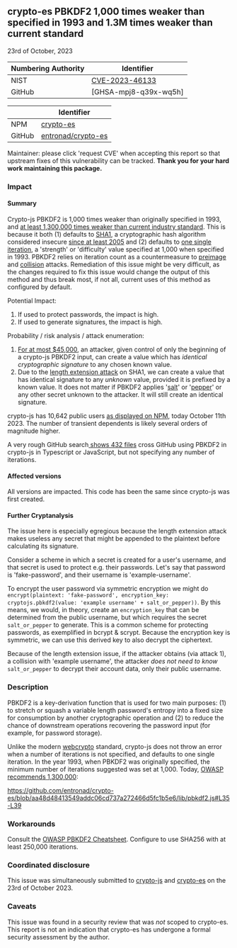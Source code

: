 crypto-es PBKDF2 1,000 times weaker than specified in 1993 and 1.3M times weaker than current standard
------------------------------------------------------------------------------------------------------

23rd of October, 2023

| Numbering Authority | Identifier            |
|---------------------|-----------------------|
| NIST                | [CVE-2023-46133]      |
| GitHub              | [GHSA-mpj8-q39x-wq5h] |

[CVE-2023-46133]: https://nvd.nist.gov/vuln/detail/CVE-2023-46133
[GHSA-xwcq-pm8m-c4vf]: https://github.com/entronad/crypto-es/security/advisories/GHSA-mpj8-q39x-wq5h

|        | Identifier       |
|--------|------------------|
| NPM    | [crypto-es]      |
| GitHub | [entronad/crypto-es] |

[crypto-es]: https://www.npmjs.com/package/crypto-es
[entronad/crypto-es]: https://github.com/entronad/crypto-es

Maintainer: please click 'request CVE' when accepting this report so that upstream fixes of this vulnerability can be tracked. **Thank you for your hard work maintaining this package.**

### Impact
#### Summary
Crypto-js PBKDF2 is 1,000 times weaker than originally specified in 1993, and [at least 1,300,000 times weaker than current industry standard][OWASP PBKDF2 Cheatsheet]. This is because it both (1) defaults to [SHA1][SHA1 wiki], a cryptographic hash algorithm considered insecure [since at least 2005][Cryptanalysis of SHA-1] and (2) defaults to [one single iteration][one iteration src], a 'strength' or 'difficulty' value specified at 1,000 when specified in 1993. PBKDF2 relies on iteration count as a countermeasure to [preimage][preimage attack] and [collision][collision attack] attacks. Remediation of this issue might be very difficult, as the changes required to fix this issue would change the output of this method and thus break most, if not all, current uses of this method as configured by default.

Potential Impact:

1. If used to protect passwords, the impact is high.
2. If used to generate signatures, the impact is high.

Probability / risk analysis / attack enumeration:

1. [For at most $45,000][SHA1 is a Shambles], an attacker, given control of only the beginning of a crypto-js PBKDF2 input, can create a value which has _identical cryptographic signature_ to any chosen known value.
4. Due to the [length extension attack] on SHA1, we can create a value that has identical signature to any _unknown_ value, provided it is prefixed by a known value. It does not matter if PBKDF2 applies '[salt][cryptographic salt]' or '[pepper][cryptographic pepper]' or any other secret unknown to the attacker. It will still create an identical signature.

[cryptographic salt]: https://en.wikipedia.org/wiki/Salt_(cryptography) "Salt (cryptography), Wikipedia"
[cryptographic pepper]: https://en.wikipedia.org/wiki/Pepper_(cryptography) "Pepper (cryptography), Wikipedia"
[SHA1 wiki]: https://en.wikipedia.org/wiki/SHA-1 "SHA-1, Wikipedia"
[Cryptanalysis of SHA-1]: https://www.schneier.com/blog/archives/2005/02/cryptanalysis_o.html "Cryptanalysis of SHA-1"
[one iteration src]: https://github.com/brix/crypto-js/blob/1da3dabf93f0a0435c47627d6f171ad25f452012/src/pbkdf2.js#L22-L26 "crypto-js/src/pbkdf2.js lines 22-26"
[collision attack]: https://en.wikipedia.org/wiki/Hash_collision "Collision Attack, Wikipedia"
[preimage attack]: https://en.wikipedia.org/wiki/Preimage_attack "Preimage Attack, Wikipedia"
[SHA1 is a Shambles]: https://eprint.iacr.org/2020/014.pdf "SHA-1 is a Shambles: First Chosen-Prefix Collision on SHA-1
and Application to the PGP Web of Trust, Gaëtan Leurent and Thomas Peyrin"
[Length Extension attack]: https://en.wikipedia.org/wiki/Length_extension_attack "Length extension attack, Wikipedia"

crypto-js has 10,642 public users [as displayed on NPM][crypto-js, NPM], today October 11th 2023. The number of transient dependents is likely several orders of magnitude higher.

A very rough GitHub search[ shows 432 files][GitHub search: affected files] cross GitHub using PBKDF2 in crypto-js in Typescript or JavaScript, but not specifying any number of iterations.

[OWASP PBKDF2 Cheatsheet]: https://cheatsheetseries.owasp.org/cheatsheets/Password_Storage_Cheat_Sheet.html#pbkdf2 "OWASP PBKDF2 Cheatsheet"
[crypto-js, NPM]: https://www.npmjs.com/package/crypto-js "crypto-js on NPM"
[GitHub search: affected files]: https://github.com/search?q=%22crypto-js%22+AND+pbkdf2+AND+%28lang%3AJavaScript+OR+lang%3ATypeScript%29++NOT+%22iterations%22&type=code&p=2 "GitHub search: crypto-js AND pbkdf2 AND (lang:JavaScript OR lang:TypeScript)  NOT iterations"

#### Affected versions
All versions are impacted. This code has been the same since crypto-js was first created.

#### Further Cryptanalysis

The issue here is especially egregious because the length extension attack makes useless any secret that might be appended to the plaintext before calculating its signature.

Consider a scheme in which a secret is created for a user's username, and that secret is used to protect e.g. their passwords. Let's say that password is 'fake-password', and their username is 'example-username'.

To encrypt the user password via symmetric encryption we might do `encrypt(plaintext: 'fake-password', encryption_key: cryptojs.pbkdf2(value: 'example username' + salt_or_pepper))`. By this means, we would, in theory, create an `encryption_key` that can be determined from the public username, but which requires the secret `salt_or_pepper` to generate. This is a common scheme for protecting passwords, as exemplified in bcrypt & scrypt. Because the encryption key is symmetric, we can use this derived key to also decrypt the ciphertext.

Because of the length extension issue, if the attacker obtains (via attack 1), a collision with 'example username', the attacker _does not need to know_ `salt_or_pepper` to decrypt their account data, only their public username.

### Description

PBKDF2 is a key-derivation function that is used for two main purposes: (1) to stretch or squash a variable length password's entropy into a fixed size for consumption by another cryptographic operation and (2) to reduce the chance of downstream operations recovering the password input (for example, for password storage).

Unlike the modern [webcrypto](https://w3c.github.io/webcrypto/#pbkdf2-operations) standard, crypto-js does not throw an error when a number of iterations is not specified, and defaults to one single iteration. In the year 1993, when PBKDF2 was originally specified, the minimum number of iterations suggested was set at 1,000. Today, [OWASP recommends 1,300,000][OWASP PBKDF2 Cheatsheet]:

https://github.com/entronad/crypto-es/blob/aa48d48413549addc06cd737a272466d5fc1b5e6/lib/pbkdf2.js#L35-L39

### Workarounds
Consult the [OWASP PBKDF2 Cheatsheet]. Configure to use SHA256 with at least 250,000 iterations.

### Coordinated disclosure
This issue was simultaneously submitted to [crypto-js](https://github.com/brix/crypto-js) and [crypto-es](https://github.com/entronad/crypto-es) on the 23rd of October 2023.

### Caveats

This issue was found in a security review that was _not_ scoped to crypto-es. This report is not an indication that crypto-es has undergone a formal security assessment by the author.


